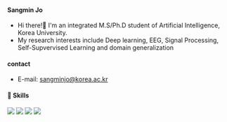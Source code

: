 #### Sangmin Jo
* Hi there!👋 I'm an integrated M.S/Ph.D student of Artificial Intelligence, Korea University.
* My research interests include Deep learning, EEG, Signal Processing, Self-Supvervised Learning and domain generalization



#### contact
* E-mail: sangminjo@korea.ac.kr


#### 💪 Skills
<img src="https://img.shields.io/badge/Phthyon-3776AB?style=flat-square&logo=Python&logoColor=white"/> <img src="https://img.shields.io/badge/TensorFlow-FF6F00?style=flat-square&logo=TensorFlow&logoColor=white"/> <img src="https://img.shields.io/badge/Keras-FF6F00?style=flat-square&logo=Keras&logoColor=white"/> <img src="https://img.shields.io/badge/Phthyon-3776AB?style=flat-square&logo=Pytorch&logoColor=white"/>
